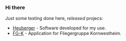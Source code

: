 ### Hi there 

Just some testing done here, *released* projecs:
- [Heuberger](https://Heuberger.github.io/) - Software developed for my use.
- [FG-K](https://fg-k.github.io/) - Application for Fliegergruppe Kornwestheim.

<!--
**CHeuberger/CHeuberger** is a ✨ _special_ ✨ repository because its `README.md` (this file) appears on your GitHub profile.

Here are some ideas to get you started:

- 🔭 I’m currently working on ...
- 🌱 I’m currently learning ...
- 👯 I’m looking to collaborate on ...
- 🤔 I’m looking for help with ...
- 💬 Ask me about ...
- 📫 How to reach me: ...
- 😄 Pronouns: ...
- ⚡ Fun fact: ...
-->
